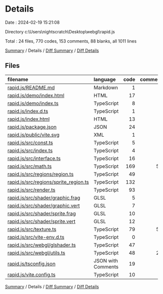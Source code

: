 # Details

Date : 2024-02-19 15:21:08

Directory c:\\Users\\nightscratch\\Desktop\\webgl\\rapid.js

Total : 24 files,  770 codes, 153 comments, 88 blanks, all 1011 lines

[Summary](results.md) / Details / [Diff Summary](diff.md) / [Diff Details](diff-details.md)

## Files
| filename | language | code | comment | blank | total |
| :--- | :--- | ---: | ---: | ---: | ---: |
| [rapid.js/README.md](/rapid.js/README.md) | Markdown | 1 | 0 | 2 | 3 |
| [rapid.js/demo/index.html](/rapid.js/demo/index.html) | HTML | 17 | 0 | 0 | 17 |
| [rapid.js/demo/index.ts](/rapid.js/demo/index.ts) | TypeScript | 8 | 0 | 0 | 8 |
| [rapid.js/index.d.ts](/rapid.js/index.d.ts) | TypeScript | 1 | 0 | 1 | 2 |
| [rapid.js/index.html](/rapid.js/index.html) | HTML | 13 | 0 | 1 | 14 |
| [rapid.js/package.json](/rapid.js/package.json) | JSON | 24 | 0 | 0 | 24 |
| [rapid.js/public/vite.svg](/rapid.js/public/vite.svg) | XML | 1 | 0 | 0 | 1 |
| [rapid.js/src/const.ts](/rapid.js/src/const.ts) | TypeScript | 5 | 1 | 1 | 7 |
| [rapid.js/src/index.ts](/rapid.js/src/index.ts) | TypeScript | 4 | 0 | 1 | 5 |
| [rapid.js/src/interface.ts](/rapid.js/src/interface.ts) | TypeScript | 16 | 0 | 2 | 18 |
| [rapid.js/src/math.ts](/rapid.js/src/math.ts) | TypeScript | 169 | 59 | 15 | 243 |
| [rapid.js/src/regions/region.ts](/rapid.js/src/regions/region.ts) | TypeScript | 49 | 0 | 2 | 51 |
| [rapid.js/src/regions/sprite_region.ts](/rapid.js/src/regions/sprite_region.ts) | TypeScript | 132 | 8 | 10 | 150 |
| [rapid.js/src/render.ts](/rapid.js/src/render.ts) | TypeScript | 93 | 2 | 13 | 108 |
| [rapid.js/src/shader/graphic.frag](/rapid.js/src/shader/graphic.frag) | GLSL | 5 | 0 | 3 | 8 |
| [rapid.js/src/shader/graphic.vert](/rapid.js/src/shader/graphic.vert) | GLSL | 7 | 0 | 3 | 10 |
| [rapid.js/src/shader/sprite.frag](/rapid.js/src/shader/sprite.frag) | GLSL | 10 | 0 | 3 | 13 |
| [rapid.js/src/shader/sprite.vert](/rapid.js/src/shader/sprite.vert) | GLSL | 12 | 0 | 2 | 14 |
| [rapid.js/src/texture.ts](/rapid.js/src/texture.ts) | TypeScript | 79 | 58 | 10 | 147 |
| [rapid.js/src/vite-env.d.ts](/rapid.js/src/vite-env.d.ts) | TypeScript | 0 | 1 | 1 | 2 |
| [rapid.js/src/webgl/glshader.ts](/rapid.js/src/webgl/glshader.ts) | TypeScript | 47 | 0 | 5 | 52 |
| [rapid.js/src/webgl/utils.ts](/rapid.js/src/webgl/utils.ts) | TypeScript | 48 | 22 | 8 | 78 |
| [rapid.js/tsconfig.json](/rapid.js/tsconfig.json) | JSON with Comments | 19 | 2 | 3 | 24 |
| [rapid.js/vite.config.ts](/rapid.js/vite.config.ts) | TypeScript | 10 | 0 | 2 | 12 |

[Summary](results.md) / Details / [Diff Summary](diff.md) / [Diff Details](diff-details.md)